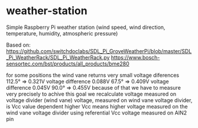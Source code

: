 # weather-station
Simple Raspberry Pi weather station (wind speed, wind direction, temperature, humidity, atmospheric pressure)

Based on:
https://github.com/switchdoclabs/SDL_Pi_GroveWeatherPi/blob/master/SDL_Pi_WeatherRack/SDL_Pi_WeatherRack.py
https://www.bosch-sensortec.com/bst/products/all_products/bme280

for some positions the wind vane returns very small voltage diferences 
112.5° => 0.321V
                  voltage difference 0.088V
 67.5° => 0.409V 
                 voltage difference 0.045V
 90.0° => 0.455V 
because of that we have to measure very precisely 
to achive this goal we recalculate voltage measured on voltage divider (wind vane)
voltage, measured on wind vane voltage divider, is Vcc value dependent 
higher Vcc means higher voltage measured on the wind vane voltage divider
using referential Vcc voltage measured on AIN2 pin
